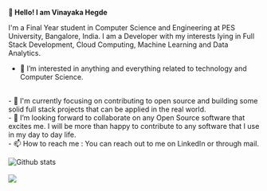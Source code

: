  **👋 Hello!
 I am Vinayaka Hegde**



I'm a Final Year student in Computer Science and Engineering at PES University, Bangalore, India. I am a Developer with my interests lying in Full Stack Development, Cloud Computing, Machine Learning and Data Analytics.

- 👀 I’m interested in anything and everything related to technology and Computer Science. 
<br />
- 🌱 I'm currently focusing on contributing to open source and building some solid full stack projects that can be applied in the real world.
<br />
- 💞️ I’m looking forward to collaborate on any Open Source software that excites me. I will be more than happy to contribute to any software that I use in my day to day life.
<br />
- 📫 How to reach me :  You can reach out to me on LinkedIn or through mail. 

![Github stats](https://github-readme-stats.vercel.app/api?username=Vinayaka2k)
<br /><br />
![](https://komarev.com/ghpvc/?username=Vinayaka2k)

<!---
Vinayaka2k/Vinayaka2k is a ✨ special ✨ repository because its `README.md` (this file) appears on your GitHub profile.
You can click the Preview link to take a look at your changes.
--->
